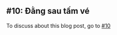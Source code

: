 ## #10: Đằng sau tấm vé 

To discuss about this blog post, go to [#10](https://github.com/ngxson/blog-comments/issues/10)

<!-- {"issue":10} -->
